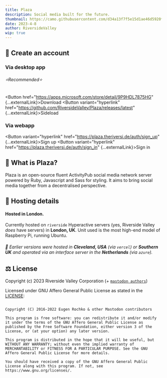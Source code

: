 ```yaml
---
title: Plaza
description: Social media built for the future.
thumbnail: https://camo.githubusercontent.com/d34a13f7f5e15d1ae46d5920f85973f19e1238adae8cbba5989e71b273179f37/68747470733a2f2f626c6f672e6a6f696e6d6173746f646f6e2e6f72672f323031382f30362f7768792d61637469766974797075622d69732d7468652d6675747572652f657a6769662d322d363066316230303430332e676966
date: 2023-4-8
author: RiversideValley
wip: true
---
```


<script lang="ts">
    import { Button } from "fluent-svelte";
    import { externalLink } from "$lib";
</script>

## 🎁 Create an account

### Via desktop app
###### ⭐Recommended⭐

<Button href="https://apps.microsoft.com/store/detail/9P9HDL7875HG" {...externalLink}>Download</Button>
<Button variant="hyperlink" href="https://github.com/RiversideValley/Plaza/releases/latest" {...externalLink}>Sideload</Button>

### Via webapp

<Button variant="hyperlink" href="https://plaza.theriversi.de/auth/sign_up" {...externalLink}>Sign up</Button>
<Button variant="hyperlink" href="https://plaza.theriversi.de/auth/sign_in" {...externalLink}>Sign in</Button>

## 🤔 What is Plaza?

Plaza is an open-source fluent ActivityPub social media network server powered by Ruby, Javascript and Sass for styling.
It aims to bring social media together from a decentralised perspective. 

<!--## 📸 Screenshots

<a title="Emerald Screenshot" target="_blank" href="https://github.com/RiversideValley/Plaza">
  <img align="left" src="https://user-images.githubusercontent.com/82730163/210150183-fd324c12-5a90-4ffb-964d-c8ccae2c9cee.png" alt="Release" />
</a>-->

## 🪪 Hosting details

#### Hosted in London.

Currently hosted on `riverside` Hyperactive servers (yes, Riverside Valley _does_ have servers) in **London, UK**.
Unit used is the most high-end model of Raspberry Pi, running Ubuntu.

###### 📝 Earlier versions were hosted in **Cleveland, USA** (via `vercel`) or **Southern UK** and operated via an interface server in the **Netherlands** (via `azure`).

## ⚖️ License

Copyright (c) 2023 Riverside Valley Corporation (+ [`mastodon authors`](https://github.com/mastodon/mastodon/blob/main/AUTHORS.md))

Licensed under GNU Affero General Public License as stated in the [LICENSE](LICENSE.md):

```

Copyright (C) 2016-2022 Eugen Rochko & other Mastodon contributors

This program is free software: you can redistribute it and/or modify it under the terms of the GNU Affero General Public License as published by the Free Software Foundation, either version 3 of the License, or (at your option) any later version.

This program is distributed in the hope that it will be useful, but WITHOUT ANY WARRANTY; without even the implied warranty of MERCHANTABILITY or FITNESS FOR A PARTICULAR PURPOSE. See the GNU Affero General Public License for more details.

You should have received a copy of the GNU Affero General Public License along with this program. If not, see https://www.gnu.org/licenses/.

```
